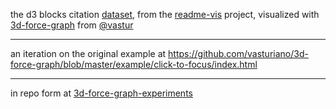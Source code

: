 the d3 blocks citation [dataset](https://github.com/micahstubbs/readme-vis/blob/master/data/gist-metadata/output/readme-blocks-graph-no-self-links-no-null-nodes-no-solitary-nodes-no-missing-nodes-no-redudant-links.json), from the [readme-vis](https://github.com/micahstubbs/readme-vis) project, visualized with [3d-force-graph](https://github.com/vasturiano/3d-force-graph) from [@vastur](https://twitter.com/vastur)

---

an iteration on the original example at https://github.com/vasturiano/3d-force-graph/blob/master/example/click-to-focus/index.html

---

in repo form at [3d-force-graph-experiments](https://github.com/micahstubbs/3d-force-graph-examples/tree/master/click-to-focus/02)
